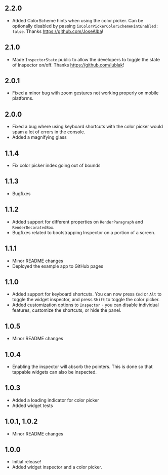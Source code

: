 ## 2.2.0

* Added ColorScheme hints when using the color picker. Can be optionally disabled by passing `isColorPickerColorSchemeHintEnabled: false`. Thanks https://github.com/JoseAlba!

## 2.1.0

* Made `InspectorState` public to allow the developers to toggle the state of Inspector on/off. Thanks https://github.com/lublak!

## 2.0.1

* Fixed a minor bug with zoom gestures not working properly on mobile platforms.

## 2.0.0

* Fixed a bug where using keyboard shortcuts with the color picker would spam a lot of errors in the console.
* Added a magnifying glass

## 1.1.4

* Fix color picker index going out of bounds

## 1.1.3

* Bugfixes

## 1.1.2

* Added support for different properties on `RenderParagraph` and `RenderDecoratedBox`.
* Bugfixes related to bootstrapping Inspector on a portion of a screen.

## 1.1.1

* Minor README changes
* Deployed the example app to GitHub pages

## 1.1.0

* Added support for keyboard shortcuts. You can now press `Cmd` or `Alt` to toggle the widget inspector, and press `Shift` to toggle the color picker.
* Added customization options to `Inspector` - you can disable individual features, customize the shortcuts, or hide the panel.

## 1.0.5

* Minor README changes

## 1.0.4

* Enabling the inspector will absorb the pointers. This is done so that tappable widgets can also be inspected.

## 1.0.3

* Added a loading indicator for color picker
* Added widget tests

## 1.0.1, 1.0.2

* Minor README changes

## 1.0.0

* Initial release!
* Added widget inspector and a color picker.
